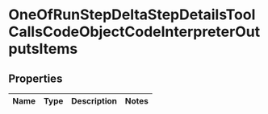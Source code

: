 # OneOfRunStepDeltaStepDetailsToolCallsCodeObjectCodeInterpreterOutputsItems

## Properties
Name | Type | Description | Notes
------------ | ------------- | ------------- | -------------
